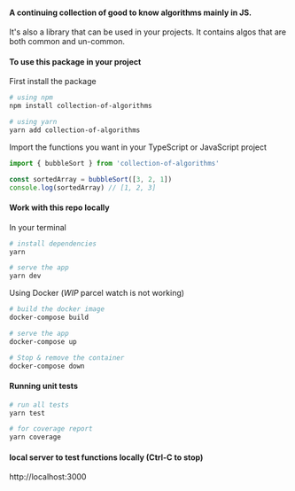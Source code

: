 #### A continuing collection of good to know algorithms mainly in JS.
It's also a library that can be used in your projects. It contains algos that are both common and un-common.

#### To use this package in your project

First install the package

``` bash
# using npm
npm install collection-of-algorithms

# using yarn
yarn add collection-of-algorithms
```

Import the functions you want in your TypeScript or JavaScript project

``` javascript
import { bubbleSort } from 'collection-of-algorithms'

const sortedArray = bubbleSort([3, 2, 1])
console.log(sortedArray) // [1, 2, 3]

```

#### Work with this repo locally

In your terminal

``` bash
# install dependencies
yarn

# serve the app
yarn dev
```

Using Docker (*WIP* parcel watch is not working)

``` bash
# build the docker image
docker-compose build

# serve the app
docker-compose up

# Stop & remove the container
docker-compose down
```

#### Running unit tests

``` bash
# run all tests
yarn test

# for coverage report
yarn coverage
```

#### local server to test functions locally (Ctrl-C to stop)

http://localhost:3000
